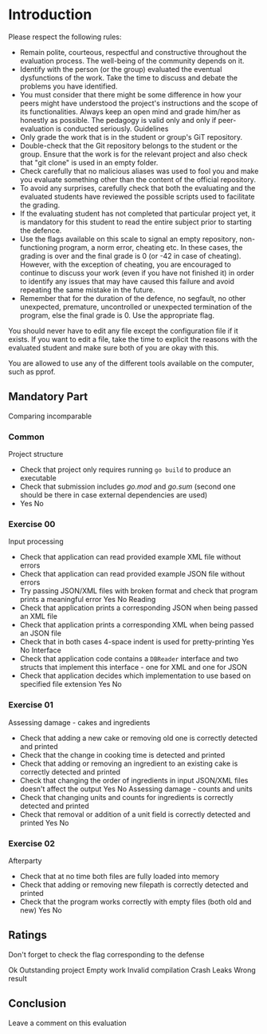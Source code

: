 # Introduction

Please respect the following rules:

- Remain polite, courteous, respectful and constructive
throughout the evaluation process. The well-being of the community
depends on it.
- Identify with the person (or the group) evaluated the eventual
dysfunctions of the work. Take the time to discuss
and debate the problems you have identified.
- You must consider that there might be some difference in how your
peers might have understood the project's instructions and the
scope of its functionalities. Always keep an open mind and grade
him/her as honestly as possible. The pedagogy is valid only and
only if peer-evaluation is conducted seriously.
Guidelines
- Only grade the work that is in the student or group's
GiT repository.
- Double-check that the Git repository belongs to the student
or the group. Ensure that the work is for the relevant project
and also check that "git clone" is used in an empty folder.
- Check carefully that no malicious aliases was used to fool you
and make you evaluate something other than the content of the
official repository.
- To avoid any surprises, carefully check that both the evaluating
and the evaluated students have reviewed the possible scripts used
to facilitate the grading.
- If the evaluating student has not completed that particular
project yet, it is mandatory for this student to read the
entire subject prior to starting the defence.
- Use the flags available on this scale to signal an empty repository,
non-functioning program, a norm error, cheating etc. In these cases,
the grading is over and the final grade is 0 (or -42 in case of
cheating). However, with the exception of cheating, you are
encouraged to continue to discuss your work (even if you have not
finished it) in order to identify any issues that may have caused
this failure and avoid repeating the same mistake in the future.
- Remember that for the duration of the defence, no segfault,
no other unexpected, premature, uncontrolled or unexpected
termination of the program, else the final grade is 0. Use the
appropriate flag.

You should never have to edit any file except the configuration file if it exists.
If you want to edit a file, take the time to explicit the reasons with the
evaluated student and make sure both of you are okay with this.

You are allowed to use any of the different tools available on the computer, such as
pprof.

## Mandatory Part

Comparing incomparable

### Common

Project structure
- Check that project only requires running `go build` to produce an executable
- Check that submission includes *go.mod* and *go.sum* (second one should be there in case external dependencies are used)
- Yes No
 
### Exercise 00

Input processing
- Check that application can read provided example XML file without errors
- Check that application can read provided example JSON file without errors
- Try passing JSON/XML files with broken format and check that program prints a meaningful error
Yes No
Reading
- Check that application prints a corresponding JSON when being passed an XML file
- Check that application prints a corresponding XML when being passed an JSON file
- Check that in both cases 4-space indent is used for pretty-printing
Yes No
Interface
- Check that application code contains a `DBReader` interface and two structs that implement this interface - one for XML and one for JSON
- Check that application decides which implementation to use based on specified file extension
Yes No

### Exercise 01

Assessing damage - cakes and ingredients
- Check that adding a new cake or removing old one is correctly detected and printed
- Check that the change in cooking time is detected and printed
- Check that adding or removing an ingredient to an existing cake is correctly detected and printed
- Check that changing the order of ingredients in input JSON/XML files doesn't affect the output
Yes No
Assessing damage - counts and units
- Check that changing units and counts for ingredients is correctly detected and printed
- Check that removal or addition of a unit field is correctly detected and printed
Yes No

### Exercise 02

Afterparty
- Check that at no time both files are fully loaded into memory
- Check that adding or removing new filepath is correctly detected and printed
- Check that the program works correctly with empty files (both old and new)
Yes No

## Ratings

Don't forget to check the flag corresponding to the defense

Ok
Outstanding project
Empty work
Invalid compilation
Crash
Leaks
Wrong result

## Conclusion

Leave a comment on this evaluation
